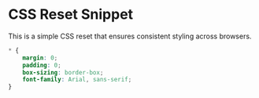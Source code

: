 
# CSS Reset Snippet

This is a simple CSS reset that ensures consistent styling across browsers.

```css
* {
    margin: 0;
    padding: 0;
    box-sizing: border-box;
    font-family: Arial, sans-serif;
}

